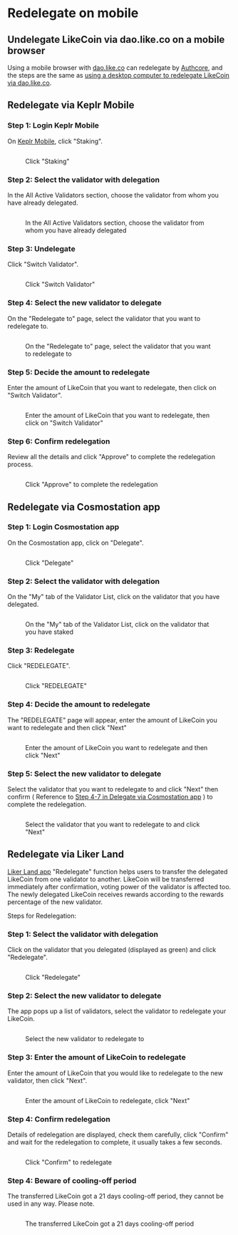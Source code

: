 # Redelegate on mobile

## Undelegate LikeCoin via dao.like.co on a mobile browser

Using a mobile browser with [dao.like.co](https://dao.like.co/) can redelegate by [Authcore](../../../user-guide/liker-id/register/), and the steps are the same as [using a desktop computer to redelegate LikeCoin via dao.like.co](redelegate-on-desktop.md#redelegate-via-dao.like.co).

## Redelegate via Keplr Mobile

### Step 1: Login Keplr Mobile

On [Keplr Mobile](../../wallet/keplr-mobile/), click "Staking".

<figure><img src="../../../.gitbook/assets/Keplr mobile redelegate 1.png" alt=""><figcaption><p>Click "Staking"</p></figcaption></figure>

### Step 2: Select the validator with delegation

In the All Active Validators section, choose the validator from whom you have already delegated.

<figure><img src="../../../.gitbook/assets/Keplr mobile redelegate 2.png" alt=""><figcaption><p>In the All Active Validators section, choose the validator from whom you have already delegated</p></figcaption></figure>

### Step 3: Undelegate

Click "Switch Validator".

<figure><img src="../../../.gitbook/assets/Keplr mobile redelegate 3.png" alt=""><figcaption><p>Click "Switch Validator"</p></figcaption></figure>

### Step 4: Select the new validator to delegate

On the "Redelegate to" page, select the validator that you want to redelegate to.

<figure><img src="../../../.gitbook/assets/Keplr mobile redelegate 4.png" alt=""><figcaption><p>On the "Redelegate to" page, select the validator that you want to redelegate to</p></figcaption></figure>

### Step 5: Decide the amount to redelegate

Enter the amount of LikeCoin that you want to redelegate, then click on "Switch Validator".

<figure><img src="../../../.gitbook/assets/Keplr mobile redelegate 5.png" alt=""><figcaption><p>Enter the amount of LikeCoin that you want to redelegate, then click on "Switch Validator"</p></figcaption></figure>

### Step 6: Confirm redelegation

Review all the details and click "Approve" to complete the redelegation process.

<figure><img src="../../../.gitbook/assets/Keplr mobile redelegate 6.png" alt=""><figcaption><p>Click "Approve" to complete the redelegation</p></figcaption></figure>

## **Redelegate via Cosmostation app**

### Step 1: Login Cosmostation app

On the Cosmostation app, click on "Delegate".

<figure><img src="../../../.gitbook/assets/Cosmostation mobile delegate 1.png" alt=""><figcaption><p>Click "Delegate"</p></figcaption></figure>

### Step 2: Select the validator with delegation

On the "My" tab of the Validator List, click on the validator that you have delegated.

<figure><img src="../../../.gitbook/assets/Cosmostation mobile undelegate 1.png" alt=""><figcaption><p>On the "My" tab of the Validator List, click on the validator that you have staked</p></figcaption></figure>

### Step 3: Redelegate

Click "REDELEGATE".

<figure><img src="../../../.gitbook/assets/Cosmostation mobile redelegate 1.png" alt=""><figcaption><p>Click "REDELEGATE"</p></figcaption></figure>

### Step 4: Decide the amount to redelegate

The "REDELEGATE" page will appear, enter the amount of LikeCoin you want to redelegate and then click "Next"

<figure><img src="../../../.gitbook/assets/Cosmostation mobile redelegate 2.png" alt=""><figcaption><p>Enter the amount of LikeCoin you want to redelegate and then click "Next"</p></figcaption></figure>

### Step 5: Select the new validator to delegate

Select the validator that you want to redelegate to and click "Next" then confirm ( Reference to [Step 4-7 in Delegate via Cosmostation app](../delegation-of-likecoin/delegate-on-mobile.md#delegate-via-cosmostation-app) ) to complete the redelegation.

<figure><img src="../../../.gitbook/assets/Cosmostation mobile redelegate 3.png" alt=""><figcaption><p>Select the validator that you want to redelegate to and click "Next"</p></figcaption></figure>

## **Redelegate via Liker Land**

[Liker Land app](../../../user-guide/liker-land/download.md) "Redelegate" function helps users to transfer the delegated LikeCoin from one validator to another. LikeCoin will be transferred immediately after confirmation, voting power of the validator is affected too. The newly delegated LikeCoin receives rewards according to the rewards percentage of the new validator.

Steps for Redelegation:

### **Step 1: Select the validator with delegation**

Click on the validator that you delegated (displayed as green) and click "Redelegate".

<figure><img src="../../../.gitbook/assets/redelegate 1-en.png" alt=""><figcaption><p>Click "Redelegate"</p></figcaption></figure>

### Step 2: Select the new validator to delegate

The app pops up a list of validators, select the validator to redelegate your LikeCoin.&#x20;

<figure><img src="../../../.gitbook/assets/redelegate 2-eb.png" alt=""><figcaption><p>Select the new validator to redelegate to</p></figcaption></figure>

### **Step 3: Enter the amount of LikeCoin to redelegate**

Enter the amount of LikeCoin that you would like to redelegate to the new validator, then click "Next".

<figure><img src="../../../.gitbook/assets/redelegate 3-en.png" alt=""><figcaption><p>Enter the amount of LikeCoin to redelegate, click "Next"</p></figcaption></figure>

### Step 4: Confirm redelegation

Details of redelegation are displayed, check them carefully, click "Confirm" and wait for the redelegation to complete, it usually takes a few seconds.

<figure><img src="../../../.gitbook/assets/redelegate 4-en.png" alt=""><figcaption><p>Click "Confirm" to redelegate</p></figcaption></figure>

### **Step 4: Beware of cooling-off period**

The transferred LikeCoin got a 21 days cooling-off period, they cannot be used in any way. Please note.

<figure><img src="../../../.gitbook/assets/redelegate 5-en.png" alt=""><figcaption><p>The transferred LikeCoin got a 21 days cooling-off period</p></figcaption></figure>
